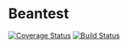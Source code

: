 # Beantest

[![Coverage Status](https://coveralls.io/repos/github/michalyao/beantest/badge.svg?branch=master)](https://coveralls.io/github/michalyao/beantest?branch=master)
[![Build Status](https://travis-ci.org/michalyao/beantest.svg?branch=master)](https://travis-ci.org/michalyao/beantest)

